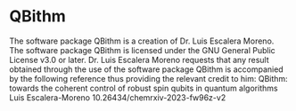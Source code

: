 # QBithm
The software package QBithm is a creation of Dr. Luis Escalera Moreno.
The software package QBithm is licensed under the GNU General Public License v3.0 or later.
Dr. Luis Escalera Moreno requests that any result obtained through the use of the software package QBithm is accompanied by the following reference thus providing the relevant credit to him:
QBithm: towards the coherent control of robust spin qubits in quantum algorithms
Luis Escalera-Moreno
10.26434/chemrxiv-2023-fw96z-v2
